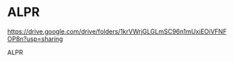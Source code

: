 # ALPR

https://drive.google.com/drive/folders/1krVWrjGLGLmSC96n1mUxiEOiVFNFOP8n?usp=sharing


ALPR

